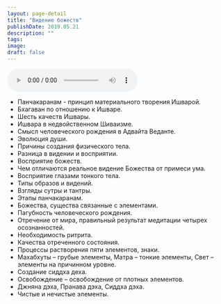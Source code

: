 ```yaml
---
layout: page-detail
title: "Видение божеств"
publishDate: 2019.05.21
description: ""
tags:
image:
draft: false
---
```


<audio title="2019.05.21 - Видение божеств.mp3" src="https://filer-api.advayta.org/v1.0/public/files/74857" controls=""></audio>

* Панчакаранам - принцип материального творения Ишварой.
* Бхагаван по отношению к Ишваре.
* Шесть качеств Ишвары.
* Ишвара в недвойственном Шиваизме.
* Смысл человеческого рождения в Адвайта Веданте.
* Эволюция души.
* Причины создания физического тела.
* Разница в видении и восприятии.
* Восприятие божеств.
* Чем отличаются реальное видение Божества от примеси ума.
* Восприятие глазами тонкого тела.
* Типы образов и видений.
* Взгляды сутры и тантры.
* Этапы панчакаранам.
* Божества, существа связанные с элементами.
* Пагубность человеческого рождения.
* Отречение от мира, правильный результат медитации четырех осознанностей.
* Необходимость ритрита.
* Качества отреченного состояния.
* Процессы растворения пяти элементов, знаки.
* Махабхуты – грубые элементы, Матра – тонкие элементы, Свет – элементы на причинном уровне.
* Создание сиддха деха.
* Освобождение – освобождение от плотных элементов.
* Джняна дэха, Пранава дэха, Сиддха дэха.
* Чистые и нечистые элементы.

  
